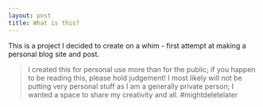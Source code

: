```yaml
---
layout: post
title: What is this?
---
```


This is a project I decided to create on a whim - first attempt at making a personal blog site and post.

  > I created this for personal use more than for the public; if you happen to be reading this, please hold judgement! I most likely will not be putting very personal stuff as I am a generally private person; I wanted a space to share my creativity and all. #mightdeletelater